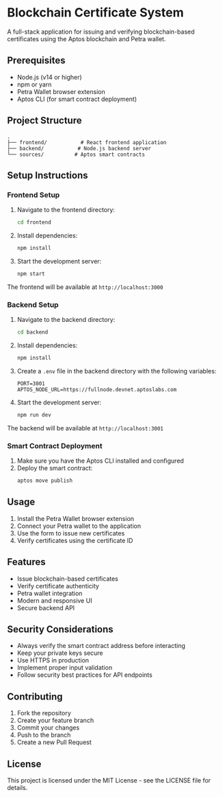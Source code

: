 # Blockchain Certificate System

A full-stack application for issuing and verifying blockchain-based certificates using the Aptos blockchain and Petra wallet.

## Prerequisites

- Node.js (v14 or higher)
- npm or yarn
- Petra Wallet browser extension
- Aptos CLI (for smart contract deployment)

## Project Structure

```
.
├── frontend/           # React frontend application
├── backend/           # Node.js backend server
└── sources/          # Aptos smart contracts
```

## Setup Instructions

### Frontend Setup

1. Navigate to the frontend directory:
   ```bash
   cd frontend
   ```

2. Install dependencies:
   ```bash
   npm install
   ```

3. Start the development server:
   ```bash
   npm start
   ```

The frontend will be available at `http://localhost:3000`

### Backend Setup

1. Navigate to the backend directory:
   ```bash
   cd backend
   ```

2. Install dependencies:
   ```bash
   npm install
   ```

3. Create a `.env` file in the backend directory with the following variables:
   ```
   PORT=3001
   APTOS_NODE_URL=https://fullnode.devnet.aptoslabs.com
   ```

4. Start the development server:
   ```bash
   npm run dev
   ```

The backend will be available at `http://localhost:3001`

### Smart Contract Deployment

1. Make sure you have the Aptos CLI installed and configured
2. Deploy the smart contract:
   ```bash
   aptos move publish
   ```

## Usage

1. Install the Petra Wallet browser extension
2. Connect your Petra wallet to the application
3. Use the form to issue new certificates
4. Verify certificates using the certificate ID

## Features

- Issue blockchain-based certificates
- Verify certificate authenticity
- Petra wallet integration
- Modern and responsive UI
- Secure backend API

## Security Considerations

- Always verify the smart contract address before interacting
- Keep your private keys secure
- Use HTTPS in production
- Implement proper input validation
- Follow security best practices for API endpoints

## Contributing

1. Fork the repository
2. Create your feature branch
3. Commit your changes
4. Push to the branch
5. Create a new Pull Request

## License

This project is licensed under the MIT License - see the LICENSE file for details. 